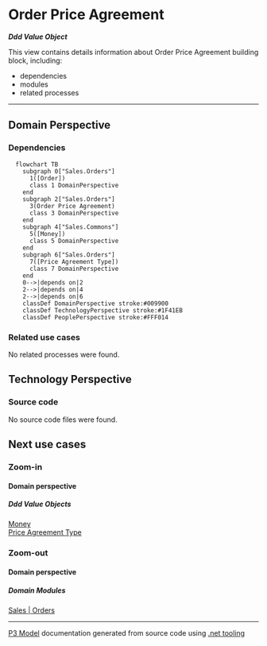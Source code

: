 ﻿
# Order Price Agreement

***Ddd Value Object***  

This view contains details information about Order Price Agreement building block, including:
- dependencies
- modules
- related processes  

---



## Domain Perspective


### Dependencies

```mermaid
  flowchart TB
    subgraph 0["Sales.Orders"]
      1([Order])
      class 1 DomainPerspective
    end
    subgraph 2["Sales.Orders"]
      3(Order Price Agreement)
      class 3 DomainPerspective
    end
    subgraph 4["Sales.Commons"]
      5([Money])
      class 5 DomainPerspective
    end
    subgraph 6["Sales.Orders"]
      7([Price Agreement Type])
      class 7 DomainPerspective
    end
    0-->|depends on|2
    2-->|depends on|4
    2-->|depends on|6
    classDef DomainPerspective stroke:#009900
    classDef TechnologyPerspective stroke:#1F41EB
    classDef PeoplePerspective stroke:#FFF014
```

### Related use cases

No related processes were found.  

## Technology Perspective


### Source code

No source code files were found.  

## Next use cases


### Zoom-in


#### Domain perspective


##### Ddd Value Objects

[Money](../Commons/Money.md)  
[Price Agreement Type](PriceAgreementType.md)  

### Zoom-out


#### Domain perspective


##### Domain Modules

[Sales | Orders](Orders-module.md)  

---

[P3 Model](https://github.com/P3-model/P3-model) documentation generated from source code using [.net tooling](https://github.com/P3-model/P3-model-dotnet)